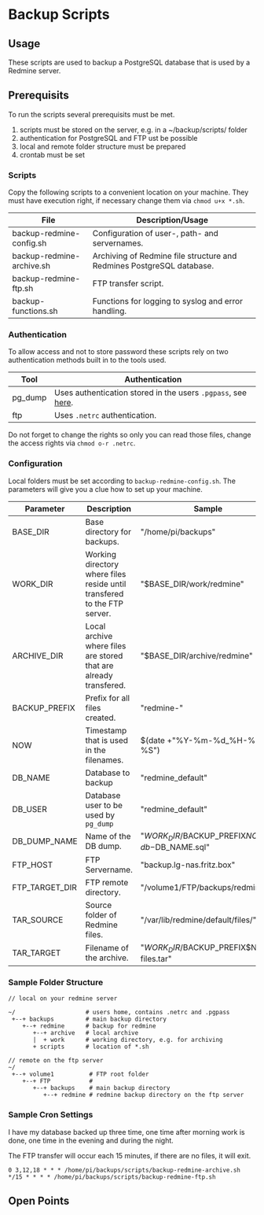 # Backup Scripts

## Usage

These scripts are used to backup a PostgreSQL database that is used by a Redmine server.

## Prerequisits

To run the scripts several prerequisits must be met.

1. scripts must be stored on the server, e.g. in a ~/backup/scripts/ folder
1. authentication for PostgreSQL and FTP ust be possible
2. local and remote folder structure must be prepared
3. crontab must be set

### Scripts

Copy the following scripts to a convenient location on your machine. They must have execution right, if necessary change them via `chmod u+x *.sh`.

|File|Description/Usage|
|---|---|
|backup-redmine-config.sh|Configuration of user-, path- and servernames.|
|backup-redmine-archive.sh|Archiving of Redmine file structure and Redmines PostgreSQL database.|
|backup-redmine-ftp.sh|FTP transfer script.|
|backup-functions.sh|Functions for logging to syslog and error handling.|

### Authentication

To allow access and not to store password these scripts rely on two authentication methods built in to the tools used.

|Tool|Authentication|
|---|---|
|pg_dump|Uses authentication stored in the users `.pgpass`, see [here](http://www.postgresql.org/docs/9.1/static/libpq-pgpass.html).|
|ftp|Uses `.netrc` authentication.|

Do not forget to change the rights so only you can read those files, change the access rights via `chmod o-r .netrc`.

### Configuration

Local folders must be set according to `backup-redmine-config.sh`. The parameters will give you a clue how to set up your machine.

|Parameter|Description|Sample|
|---|---|---|
|BASE_DIR|Base directory for backups.|"/home/pi/backups"|
|WORK_DIR|Working directory where files reside until transfered to the FTP server.|"$BASE_DIR/work/redmine"|
|ARCHIVE_DIR|Local archive where files are stored that are already transfered.|"$BASE_DIR/archive/redmine"|
|BACKUP_PREFIX|Prefix for all files created.|"redmine-"|
|NOW|Timestamp that is used in the filenames.|$(date +"%Y-%m-%d_%H-%M-%S")|
|DB_NAME|Database to backup|"redmine_default"|
|DB_USER|Database user to be used by `pg_dump`|"redmine_default"|
|DB_DUMP_NAME|Name of the DB dump.|"$WORK_DIR/$BACKUP_PREFIX$NOW-db-$DB_NAME.sql"|
|FTP_HOST|FTP Servername.|"backup.lg-nas.fritz.box"|
|FTP_TARGET_DIR|FTP remote directory.|"/volume1/FTP/backups/redmine"|
|TAR_SOURCE|Source folder of Redmine files.|"/var/lib/redmine/default/files/"|
|TAR_TARGET|Filename of the archive.|"$WORK_DIR/$BACKUP_PREFIX$NOW-files.tar"|


### Sample Folder Structure

```
// local on your redmine server

~/                    # users home, contains .netrc and .pgpass
 +--+ backups         # main backup directory
    +--+ redmine      # backup for redmine
       +--+ archive   # local archive
       |  + work      # working directory, e.g. for archiving
       + scripts      # location of *.sh

// remote on the ftp server
~/
 +--+ volume1          # FTP root folder
    +--+ FTP           #
       +--+ backups    # main backup directory
          +--+ redmine # redmine backup directory on the ftp server
``` 

### Sample Cron Settings

I have my database backed up three time, one time after morning work is done, one time in the evening and during the night.

The FTP transfer will occur each 15 minutes, if there are no files, it will exit.


```
0 3,12,18 * * * /home/pi/backups/scripts/backup-redmine-archive.sh
*/15 * * * * /home/pi/backups/scripts/backup-redmine-ftp.sh
```

## Open Points
